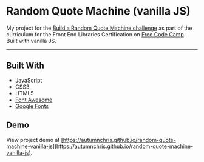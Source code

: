 # Random Quote Machine (vanilla JS)

My project for the [Build a Random Quote Machine challenge](https://learn.freecodecamp.org/front-end-libraries/front-end-libraries-projects/build-a-random-quote-machine) as part of the curriculum for the Front End Libraries Certification on [Free Code Camp](https://www.freecodecamp.org). Built with vanilla JS.

---

## Built With
* JavaScript
* CSS3
* HTML5
* [Font Awesome](https://fontawesome.com)
* [Google Fonts](https://fonts.google.com)

## Demo

View project demo at [https://autumnchris.github.io/random-quote-machine-vanilla-js](https://autumnchris.github.io/random-quote-machine-vanilla-js).

